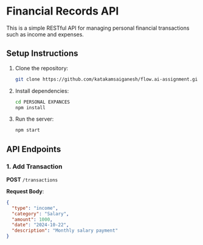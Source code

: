 # Financial Records API

This is a simple RESTful API for managing personal financial transactions such as income and expenses.

## Setup Instructions

1. Clone the repository:

   ```bash
   git clone https://github.com/katakamsaiganesh/flow.ai-assignment.git
   ```

2. Install dependencies:

   ```bash
   cd PERSONAL EXPANCES
   npm install
   ```

3. Run the server:
   ```bash
   npm start
   ```

## API Endpoints

### 1. Add Transaction

**POST** `/transactions`

**Request Body**:

```json
{
  "type": "income",
  "category": "Salary",
  "amount": 1000,
  "date": "2024-10-22",
  "description": "Monthly salary payment"
}
```
